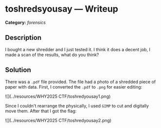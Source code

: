 # toshredsyousay — Writeup

**Category:** *forensics*

## Description

I bought a new shredder and I just tested it. I think it does a decent job, I made a scan of the results, what do you think?

## Solution

There was a `.pdf` file provided. The file had a photo of a shredded piece of paper with data.
First, I converted the `.pdf` to `.png` for easier editing:

![](../resources/WHY2025 CTF/toshredyousay1.png)

Since I couldn't rearrange the physically, I used `GIMP` to cut and digitally move them. After that I got the flag:

![](../resources/WHY2025 CTF/toshredyousay2.png)